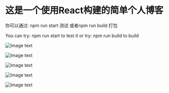 # 这是一个使用React构建的简单个人博客

你可以通过: npm run start 测试 或者npm run build 打包

You can try: npm run start to test it or try: npm run build to build

![Image text](https://images.gitee.com/uploads/images/2019/0815/012704_464f0e20_5137300.png)

![Image text](https://images.gitee.com/uploads/images/2019/0815/012706_f8221c40_5137300.png)

![Image text](https://images.gitee.com/uploads/images/2019/0815/012705_dd89eab1_5137300.png)

![Image text](https://images.gitee.com/uploads/images/2019/0815/012707_2aaa6f88_5137300.png)

![Image text](https://images.gitee.com/uploads/images/2019/0815/012707_2aaa6f88_5137300.png)
